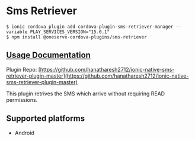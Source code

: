 # Sms Retriever

```
$ ionic cordova plugin add cordova-plugin-sms-retriever-manager --variable PLAY_SERVICES_VERSION="15.0.1"
$ npm install @oneserve-cordova-plugins/sms-retriever
```

## [Usage Documentation](https://oneserve.gitbook.io/oneserve-cordova-plugins/plugins/sms-retriever/)

Plugin Repo: [https://github.com/hanatharesh2712/ionic-native-sms-retriever-plugin-master](https://github.com/hanatharesh2712/ionic-native-sms-retriever-plugin-master)

This plugin retrives the SMS which arrive without requiring READ permissions.

## Supported platforms

- Android
  


